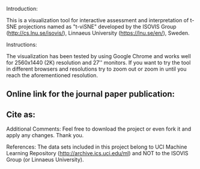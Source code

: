 Introduction:

This is a visualization tool for interactive assessment and interpretation of t-SNE projections named as "t-viSNE" developed by the ISOVIS Group (http://cs.lnu.se/isovis/), Linnaeus University (https://lnu.se/en/), Sweden.

Instructions:

The visualization has been tested by using Google Chrome and works well for 2560x1440 (2K) resolution and 27'' monitors. 
If you want to try the tool in different browsers and resolutions try to zoom out or zoom in until you reach the aforementioned resolution. 

Online link for the journal paper publication:
-

Cite as: 
-

Additional Comments:
Feel free to download the project or even fork it and apply any changes. Thank you. 

References:
The data sets included in this project belong to UCI Machine Learning Repository (http://archive.ics.uci.edu/ml) and NOT to the ISOVIS Group (or Linnaeus University).


